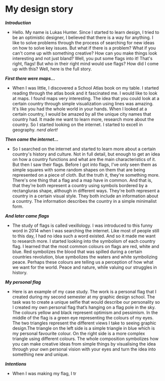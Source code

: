 
# My design story

***Introduction***

* Hello. My name is Lukas Hunter. Since I started to learn design, I tried to be an optimistic designer, I believed that there is a way for anything. I like to solve problems through the process of searching for new ideas on how to solve key issues. But what if there is a problem? What if you can't come up with something creative? How can you make things look interesting and not just bland? Well, you put some flags into it! That's right, flags! But who in their right mind would use flags? How did I come up with this? Well, here is the full story.

***First there were maps...***

* When I was little, I discovered a School Atlas book on my table. I started reading through the atlas book and it fascinated me. I would like to look at maps. I found maps very interesting. The idea that you could look at a certain country through simple visualization using lines was amazing. It's like you had the whole world in your hands. When I looked at a certain country, I would be amazed by all the unique city names that country had. It made me want to learn more, research more about the country. So I started looking on the internet. I started to excell in geography. *nerd alert!*

***Then came the internet...***

* So I searched on the internet and started to learn more about a certain country's history and culture. Not in full detail, but enough to get an idea on how a country functions and what are the main characteristics of it. But then I saw their flags. Before I got into flags, I've only seen them as simple squares with some random shapes on them that are being represented on a piece of cloth. But the truth it, they're something more. There's one thing that a flag and a map have in common. And that is, that they're both represent a country using symbols bordered by a rectangluras shape, although in different ways. They're both represent a country in a certain visual style. They both include an information about a country. The information describes the country in a simple minimalist form. 

***And later came flags***

* The study of flags is called vexillology. I was introduced to this funny word in 2014 when I was searching the internet. Like most of people still to this day, I had no idea such a word existed. And so it made me want to research more. I started looking into the symbolism of each country flag. I learned that the most common colours on flags are red, white and blue. Red symbolizes the blood that was spilled during a certain countries revolution, blue symbolizes the waters and white symbolizing peace. Perhaps these colours are telling us a perception of how what we want for the world. Peace and nature, while valuing our struggles in history. 

***My personal flag***

* Here is an example of my case study. The work is a personal flag that I created during my second semester at my graphic design school. The task was to create a unique selfie that would describe our personality so I created my own personal flag that’s hanging on a flag pole in the sky. The colours yellow and black represent optimism and pessimism. In the middle of the flag is a green eye representing the colours of my eyes. The two triangles represent the different views I take to seeing graphic design.The triangle on the left side is a simple triangle in blue which is my personal favourite colour. On the right side is a more complex triangle using different colours. The whole composition symbolizes how you can make creative ideas from simple things by visualising the idea through your own personal vision with your eyes and turn the idea into something new and unique.

***Intentions***

* When I was making my flag, I tr



